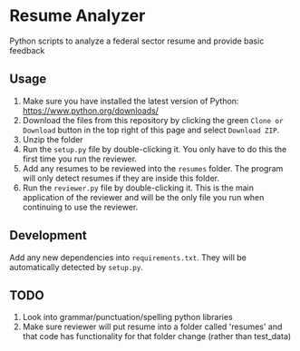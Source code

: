 # Resume Analyzer
Python scripts to analyze a federal sector resume and provide basic feedback

## Usage
1. Make sure you have installed the latest version of Python: https://www.python.org/downloads/
2. Download the files from this repository by clicking the green `Clone or Download` button in the top right of this page and select `Download ZIP`.
3. Unzip the folder
4. Run the `setup.py` file by double-clicking it. You only have to do this the first time you run the reviewer.
6. Add any resumes to be reviewed into the `resumes` folder. The program will only detect resumes if they are inside this folder.
6. Run the `reviewer.py` file by double-clicking it. This is the main application of the reviewer and will be the only file you run when continuing to use the reviewer.

## Development
Add any new dependencies into `requirements.txt`. They will be automatically detected by `setup.py`.


## TODO
1. Look into grammar/punctuation/spelling python libraries
2. Make sure reviewer will put resume into a folder called 'resumes' and that code has functionality for that folder change (rather than test_data)
